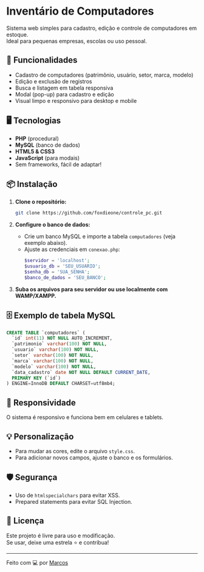 # Inventário de Computadores

Sistema web simples para cadastro, edição e controle de computadores em estoque.  
Ideal para pequenas empresas, escolas ou uso pessoal.

## 🚀 Funcionalidades

- Cadastro de computadores (patrimônio, usuário, setor, marca, modelo)
- Edição e exclusão de registros
- Busca e listagem em tabela responsiva
- Modal (pop-up) para cadastro e edição
- Visual limpo e responsivo para desktop e mobile

## 🖥️ Tecnologias

- **PHP** (procedural)
- **MySQL** (banco de dados)
- **HTML5 & CSS3**
- **JavaScript** (para modais)
- Sem frameworks, fácil de adaptar!

## 📦 Instalação

1. **Clone o repositório:**
   ```bash
   git clone https://github.com/foxdieone/controle_pc.git
   ```

2. **Configure o banco de dados:**
   - Crie um banco MySQL e importe a tabela `computadores` (veja exemplo abaixo).
   - Ajuste as credenciais em `conexao.php`:
     ```php
     $servidor = 'localhost';
     $usuario_db = 'SEU_USUARIO';
     $senha_db = 'SUA_SENHA';
     $banco_de_dados = 'SEU_BANCO';
     ```

3. **Suba os arquivos para seu servidor ou use localmente com WAMP/XAMPP.**

## 🗄️ Exemplo de tabela MySQL

```sql
CREATE TABLE `computadores` (
  `id` int(11) NOT NULL AUTO_INCREMENT,
  `patrimonio` varchar(100) NOT NULL,
  `usuario` varchar(100) NOT NULL,
  `setor` varchar(100) NOT NULL,
  `marca` varchar(100) NOT NULL,
  `modelo` varchar(100) NOT NULL,
  `data_cadastro` date NOT NULL DEFAULT CURRENT_DATE,
  PRIMARY KEY (`id`)
) ENGINE=InnoDB DEFAULT CHARSET=utf8mb4;
```

## 📱 Responsividade

O sistema é responsivo e funciona bem em celulares e tablets.

## 💡 Personalização

- Para mudar as cores, edite o arquivo `style.css`.
- Para adicionar novos campos, ajuste o banco e os formulários.

## 🛡️ Segurança

- Uso de `htmlspecialchars` para evitar XSS.
- Prepared statements para evitar SQL Injection.

## 📝 Licença

Este projeto é livre para uso e modificação.  
Se usar, deixe uma estrela ⭐ e contribua!

---

Feito com 💻 por [Marcos](https://github.com/FoxDieOne)
